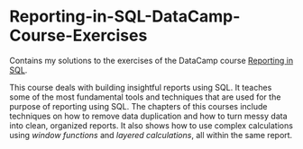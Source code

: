 # Reporting-in-SQL-DataCamp-Course-Exercises

Contains my solutions to the exercises of the DataCamp course [Reporting in SQL](https://www.datacamp.com/courses/reporting-in-sql). 

This course deals with building insightful reports using SQL. It teaches some of the most fundamental tools and techniques that are used for the purpose of reporting using SQL. The chapters of this courses include techniques on how to remove data duplication and how to turn messy data into clean, organized reports. It also shows how to use complex calculations using _window functions_ and _layered calculations_, all within the same report.
